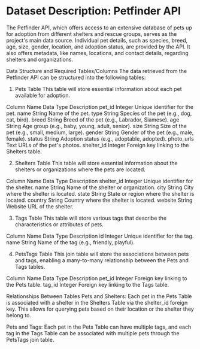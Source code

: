 # Dataset Description: Petfinder API

The Petfinder API, which offers access to an extensive database of pets up for adoption from different shelters and rescue groups, serves as the project's main data source.  Individual pet details, such as species, breed, age, size, gender, location, and adoption status, are provided by the API.  It also offers metadata, like names, locations, and contact details, regarding shelters and organizations.

Data Structure and Required Tables/Columns
The data retrieved from the Petfinder API can be structured into the following tables:

1. Pets Table
This table will store essential information about each pet available for adoption.

Column Name	Data Type	  Description
pet_id	    Integer	    Unique identifier for the pet.
name	      String	    Name of the pet.
type	      String	    Species of the pet (e.g., dog, cat, bird).
breed	      String	    Breed of the pet (e.g., Labrador, Siamese).
age	        String	    Age group (e.g., baby, young, adult, senior).
size	      String	    Size of the pet (e.g., small, medium, large).
gender	    String	    Gender of the pet (e.g., male, female).
status	    String	    Adoption status (e.g., adoptable, adopted).
photo_urls	Text	      URLs of the pet's photos.
shelter_id	Integer     Foreign key linking to the Shelters table.

2. Shelters Table
This table will store essential information about the shelters or organizations where the pets are located.

Column Name	  Data Type	  Description
shelter_id	  Integer     Unique identifier for the shelter.
name	        String	    Name of the shelter or organization.
city	        String	    City where the shelter is located.
state	        String	    State or region where the shelter is located.
country	      String	    Country where the shelter is located.
website	      String	    Website URL of the shelter.

3. Tags Table
This table will store various tags that describe the characteristics or attributes of pets.

Column Name    Data Type    Description
id             Integer      Unique identifier for the tag.
name           String       Name of the tag (e.g., friendly, playful).

4. PetsTags Table
This join table will store the associations between pets and tags, enabling a many-to-many relationship between the Pets and Tags tables.

Column Name    Data Type    Description
pet_id         Integer      Foreign key linking to the Pets table.
tag_id         Integer      Foreign key linking to the Tags table.

Relationships Between Tables
Pets and Shelters:
Each pet in the Pets Table is associated with a shelter in the Shelters Table via the shelter_id foreign key. This allows for querying pets based on their location or the shelter they belong to.

Pets and Tags:
Each pet in the Pets Table can have multiple tags, and each tag in the Tags Table can be associated with multiple pets through the PetsTags join table.